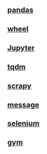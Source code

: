 ### [pandas](./python/pandas.md)
### [wheel](./python/wheel.md)
### [Jupyter](./python/jupyterlab.md)
### [tqdm](./python/tqdm.md)
### [scrapy](./python/scrapy.md)
### [message](./python/message.md)
### [selenium](./python/selenium.md)
### [gym](./python/gym.md)
